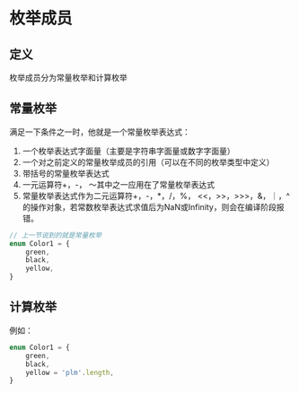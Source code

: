 # 枚举成员

## 定义
枚举成员分为常量枚举和计算枚举

## 常量枚举
满足一下条件之一时，他就是一个常量枚举表达式：
1. 一个枚举表达式字面量（主要是字符串字面量或数字字面量）
2. 一个对之前定义的常量枚举成员的引用（可以在不同的枚举类型中定义）
3. 带括号的常量枚举表达式
4. 一元运算符+，-， ～其中之一应用在了常量枚举表达式
5. 常量枚举表达式作为二元运算符+，-，*，/，%， <<，>>，>>>，&，｜，^的操作对象，若常数枚举表达式求值后为NaN或Infinity，则会在编译阶段报错。
```ts
// 上一节说到的就是常量枚举
enum Color1 = {
    green, 
    black,
    yellow,
}
```

## 计算枚举
例如：
```ts
enum Color1 = {
    green, 
    black,
    yellow = 'plm'.length,
}

```
